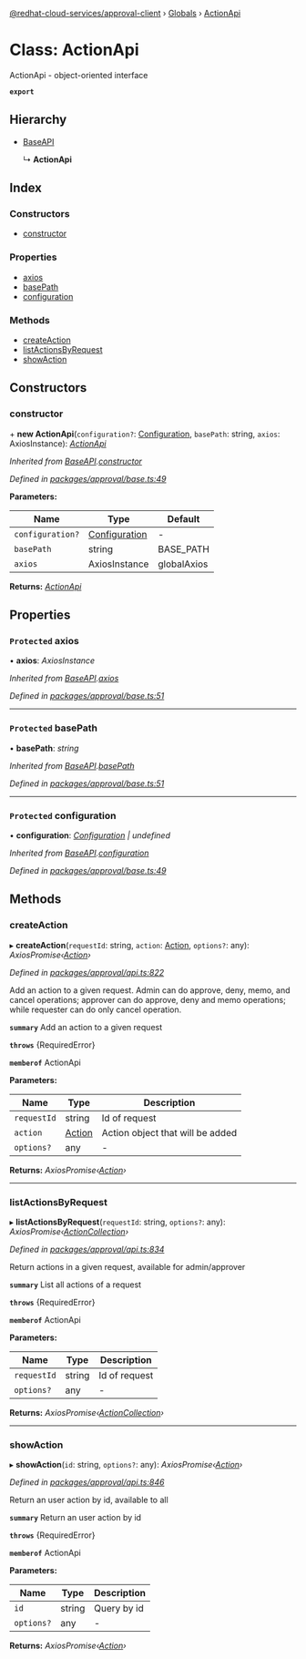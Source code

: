 [@redhat-cloud-services/approval-client](../README.md) › [Globals](../globals.md) › [ActionApi](actionapi.md)

# Class: ActionApi

ActionApi - object-oriented interface

**`export`** 

## Hierarchy

* [BaseAPI](baseapi.md)

  ↳ **ActionApi**

## Index

### Constructors

* [constructor](actionapi.md#constructor)

### Properties

* [axios](actionapi.md#protected-axios)
* [basePath](actionapi.md#protected-basepath)
* [configuration](actionapi.md#protected-configuration)

### Methods

* [createAction](actionapi.md#createaction)
* [listActionsByRequest](actionapi.md#listactionsbyrequest)
* [showAction](actionapi.md#showaction)

## Constructors

###  constructor

\+ **new ActionApi**(`configuration?`: [Configuration](configuration.md), `basePath`: string, `axios`: AxiosInstance): *[ActionApi](actionapi.md)*

*Inherited from [BaseAPI](baseapi.md).[constructor](baseapi.md#constructor)*

*Defined in [packages/approval/base.ts:49](https://github.com/RedHatInsights/javascript-clients/blob/master/packages/approval/base.ts#L49)*

**Parameters:**

Name | Type | Default |
------ | ------ | ------ |
`configuration?` | [Configuration](configuration.md) | - |
`basePath` | string | BASE_PATH |
`axios` | AxiosInstance | globalAxios |

**Returns:** *[ActionApi](actionapi.md)*

## Properties

### `Protected` axios

• **axios**: *AxiosInstance*

*Inherited from [BaseAPI](baseapi.md).[axios](baseapi.md#protected-axios)*

*Defined in [packages/approval/base.ts:51](https://github.com/RedHatInsights/javascript-clients/blob/master/packages/approval/base.ts#L51)*

___

### `Protected` basePath

• **basePath**: *string*

*Inherited from [BaseAPI](baseapi.md).[basePath](baseapi.md#protected-basepath)*

*Defined in [packages/approval/base.ts:51](https://github.com/RedHatInsights/javascript-clients/blob/master/packages/approval/base.ts#L51)*

___

### `Protected` configuration

• **configuration**: *[Configuration](configuration.md) | undefined*

*Inherited from [BaseAPI](baseapi.md).[configuration](baseapi.md#protected-configuration)*

*Defined in [packages/approval/base.ts:49](https://github.com/RedHatInsights/javascript-clients/blob/master/packages/approval/base.ts#L49)*

## Methods

###  createAction

▸ **createAction**(`requestId`: string, `action`: [Action](../interfaces/action.md), `options?`: any): *AxiosPromise‹[Action](../interfaces/action.md)›*

*Defined in [packages/approval/api.ts:822](https://github.com/RedHatInsights/javascript-clients/blob/master/packages/approval/api.ts#L822)*

Add an action to a given request. Admin can do approve, deny, memo, and cancel operations; approver can do approve, deny and memo operations; while requester can do only cancel operation.

**`summary`** Add an action to a given request

**`throws`** {RequiredError}

**`memberof`** ActionApi

**Parameters:**

Name | Type | Description |
------ | ------ | ------ |
`requestId` | string | Id of request |
`action` | [Action](../interfaces/action.md) | Action object that will be added |
`options?` | any | - |

**Returns:** *AxiosPromise‹[Action](../interfaces/action.md)›*

___

###  listActionsByRequest

▸ **listActionsByRequest**(`requestId`: string, `options?`: any): *AxiosPromise‹[ActionCollection](../interfaces/actioncollection.md)›*

*Defined in [packages/approval/api.ts:834](https://github.com/RedHatInsights/javascript-clients/blob/master/packages/approval/api.ts#L834)*

Return actions in a given request, available for admin/approver

**`summary`** List all actions of a request

**`throws`** {RequiredError}

**`memberof`** ActionApi

**Parameters:**

Name | Type | Description |
------ | ------ | ------ |
`requestId` | string | Id of request |
`options?` | any | - |

**Returns:** *AxiosPromise‹[ActionCollection](../interfaces/actioncollection.md)›*

___

###  showAction

▸ **showAction**(`id`: string, `options?`: any): *AxiosPromise‹[Action](../interfaces/action.md)›*

*Defined in [packages/approval/api.ts:846](https://github.com/RedHatInsights/javascript-clients/blob/master/packages/approval/api.ts#L846)*

Return an user action by id, available to all

**`summary`** Return an user action by id

**`throws`** {RequiredError}

**`memberof`** ActionApi

**Parameters:**

Name | Type | Description |
------ | ------ | ------ |
`id` | string | Query by id |
`options?` | any | - |

**Returns:** *AxiosPromise‹[Action](../interfaces/action.md)›*
